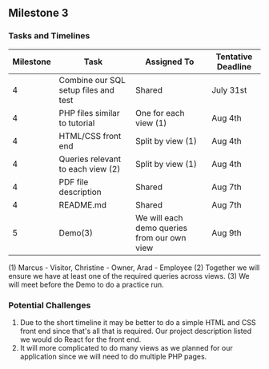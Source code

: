 ## Milestone 3

### Tasks and Timelines

| Milestone | Task                                   | Assigned To                                  | Tentative Deadline | 
|-----------|----------------------------------------|----------------------------------------------|--------------------|
| 4         | Combine our SQL setup files and test   | Shared                                       | July 31st          |  
| 4         | PHP files similar to tutorial          | One for each view (1)                        | Aug 4th            |
| 4         | HTML/CSS front end                     | Split by view (1)                            | Aug 4th            |
| 4         | Queries relevant to each view (2)      | Split by view (1)                            | Aug 4th            |
| 4         | PDF file description                   | Shared                                       | Aug 7th            |  
| 4         | README.md                              | Shared                                       | Aug 7th            |
| 5         | Demo(3)                                | We will each demo queries from our own view  | Aug 9th            |  

(1) Marcus - Visitor, Christine - Owner, Arad - Employee
(2) Together we will ensure we have at least one of the required queries across views. 
(3) We will meet before the Demo to do a practice run.

### Potential Challenges

1. Due to the short timeline it may be better to do a simple HTML and CSS front end since that's all that is required. Our project description listed we would do React for the front end.
2. It will more complicated to do many views as we planned for our application since we will need to do multiple PHP pages.
